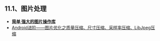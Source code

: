 ## 11.1、图片处理
- [**简单 强大的图片操作库**](https://www.ctolib.com/topics-128452.html)
- [ Android进阶——图片优化之质量压缩、尺寸压缩、采样率压缩、LibJpeg压缩](http://blog.csdn.net/qq_30379689/article/details/78884167)